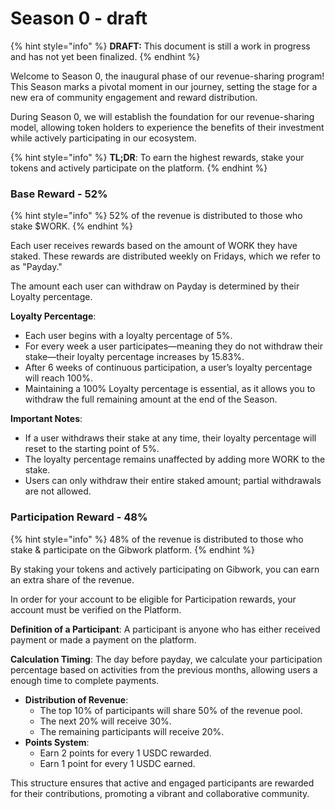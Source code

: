 # Season 0 - draft

{% hint style="info" %}
**DRAFT:** This document is still a work in progress and has not yet been finalized.
{% endhint %}

Welcome to Season 0, the inaugural phase of our revenue-sharing program! This Season marks a pivotal moment in our journey, setting the stage for a new era of community engagement and reward distribution.

During Season 0, we will establish the foundation for our revenue-sharing model, allowing token holders to experience the benefits of their investment while actively participating in our ecosystem.



{% hint style="info" %}
**TL;DR**: To earn the highest rewards, stake your tokens and actively participate on the platform.
{% endhint %}

### Base Reward - 52%

{% hint style="info" %}
52% of the revenue is distributed to those who stake $WORK.
{% endhint %}

Each user receives rewards based on the amount of WORK they have staked. These rewards are distributed weekly on Fridays, which we refer to as "Payday."

The amount each user can withdraw on Payday is determined by their Loyalty percentage.

**Loyalty Percentage**:

* Each user begins with a loyalty percentage of 5%.
* For every week a user participates—meaning they do not withdraw their stake—their loyalty percentage increases by 15.83%.
* After 6 weeks of continuous participation, a user’s loyalty percentage will reach 100%.
* Maintaining a 100% Loyalty percentage is essential, as it allows you to withdraw the full remaining amount at the end of the Season.

**Important Notes**:

* If a user withdraws their stake at any time, their loyalty percentage will reset to the starting point of 5%.
* The loyalty percentage remains unaffected by adding more WORK to the stake.
* Users can only withdraw their entire staked amount; partial withdrawals are not allowed.

### Participation Reward - 48%

{% hint style="info" %}
48% of the revenue is distributed to those who stake & participate on the Gibwork platform.
{% endhint %}

By staking your tokens and actively participating on Gibwork, you can earn an extra share of the revenue.

In order for your account to be eligible for Participation rewards, your account must be verified on the Platform.&#x20;

**Definition of a Participant**: A participant is anyone who has either received payment or made a payment on the platform.

**Calculation Timing**: The day before payday, we calculate your participation percentage based on activities from the previous months, allowing users a enough time to complete payments.

* **Distribution of Revenue**:
  * The top 10% of participants will share 50% of the revenue pool.
  * The next 20% will receive 30%.
  * The remaining participants will receive 20%.
* **Points System**:
  * Earn 2 points for every 1 USDC rewarded.
  * Earn 1 point for every 1 USDC earned.

This structure ensures that active and engaged participants are rewarded for their contributions, promoting a vibrant and collaborative community.
